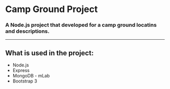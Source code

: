 <h1>Camp Ground Project</h1>
<h3>A Node.js project that developed for a camp ground locatins and descriptions.</h3>

<hr>

<h2>What is used in the project:</h2>

<ul>
    <li>Node.js</li>
    <li>Express</li>
    <li>MongoDB - mLab</li>
    <li>Bootstrap 3 </li>
</ul>